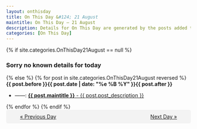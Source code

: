 ```yaml
---
layout: onthisday
title: On This Day &#124; 21 August
maintitle: On This Day — 21 August
description: Details for On This Day are generated by the posts added to the website so the content is subject to changes/updates over time.
categories: [On This Day]
---
```


{% if site.categories.OnThisDay21August == null %}
<h3>Sorry no known details for today</h3>
{% else %}
{% for post in site.categories.OnThisDay21August reversed %}
<strong>{{ post.before }}{{ post.date | date: "%e %B %Y" }}{{ post.after }}</strong>
<ul>
<li> ——: <a class="{{ post.class }}" href="{{ post.url }}"><strong>{{ post.maintitle }}</strong> - {{ post.post_description }}</a></li>
</ul>
{% endfor %}
{% endif %}

<div style="background-color: #f3f3f3; padding: 10px; border-radius: 5px; text-align: center; display: flex; justify-content: space-evenly;">
<a href="/onthisday/08/08-20">« Previous Day</a>
<span style="visibility:hidden;">[ Visit Leap Year February 29 ]</span>
<a href="/onthisday/08/08-22">Next Day »</a>
</div>
